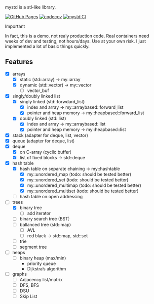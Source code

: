 
mystd is a stl-like library.

[![GitHub Pages](https://img.shields.io/badge/docs-online-blue?logo=github)](https://pets-tech.github.io/mystd/) [![codecov](https://codecov.io/gh/pets-tech/mystd/graph/badge.svg?token=92FQ42MXUZ)](https://codecov.io/gh/pets-tech/mystd) [![mystd CI](https://github.com/pets-tech/mystd/actions/workflows/ci.yml/badge.svg?branch=master)](https://github.com/pets-tech/mystd/actions/workflows/ci.yml)

> [!IMPORTANT]
> In fact, this is a demo, not realy production code. Real containers need weeks of dev and testing, not hours/days. Use at your own risk. I just implemented a lot of basic things quickly.


## Features

- [x] arrays
    - [x] static (std::array)   -> my::array
    - [x] dynamic (std::vector) -> my::vector
        - [ ] vector_buf
- [x] singly/doubly linked list
    - [x] singly linked (std::forwdard_list)
        - [x] index and array            -> my::arraybased::forward_list
        - [x] pointer and heap memory    -> my::heapbased::forward_list
    - [x] doubly linked (std::list)
        - [x] index and array            -> my::arraybased::list
        - [x] pointer and heap memory    -> my::heapbased::list
- [x] stack (adapter for deque, list, vector)
- [x] queue (adapter for deque, list)
- [x] deque
    - [x] on C-array (cyclic buffer)
    - [x] list of fixed blocks  -> std::deque
- [x] hash table
    - [x] hash table on separate chaining -> my::hashtable
        - [x] my::unordered_map         (todo: should be tested better)
        - [x] my::unordered_set         (todo: should be tested better)
        - [x] my::unordered_multimap    (todo: should be tested better)
        - [x] my::unordered_multiset    (todo: should be tested better)
    - [ ] hash table on open addressing
- [ ] trees
    - [x] binary tree
        - [ ] add iterator
    - [ ] binary search tree (BST)
    - [ ] ballanced tree (std::map)
        - [ ] AVL
        - [ ] red black -> std::map, std::set
    - [ ] trie
    - [ ] segment tree
- [ ] heaps
    - [ ] binary heap (max/min)
        - priority queue
        - Dijkstra’s algorithm
- [ ] graphs
    - [ ] Adjacency list/matrix
    - [ ] DFS, BFS
    - [ ] DSU
    - [ ] Skip List

